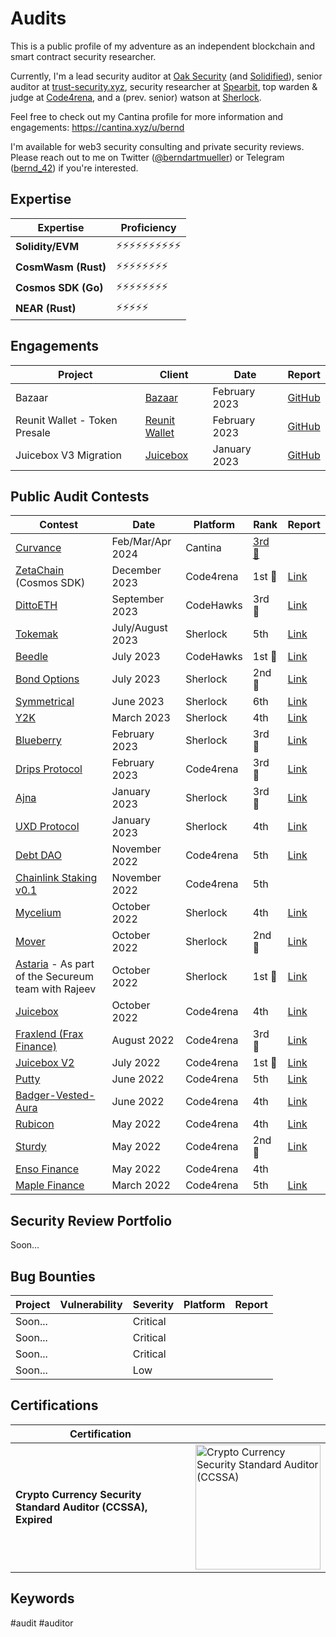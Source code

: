 # Audits

This is a public profile of my adventure as an independent blockchain and smart contract security researcher.

Currently, I'm a lead security auditor at [Oak Security](https://www.oaksecurity.io/) (and [Solidified](https://solidified.io)), senior auditor at [trust-security.xyz](https://www.trust-security.xyz), security researcher at [Spearbit](https://spearbit.com/), top warden & judge at [Code4rena](https://code4rena.com/), and a (prev. senior) watson at [Sherlock](https://app.sherlock.xyz/).

Feel free to check out my Cantina profile for more information and engagements: https://cantina.xyz/u/bernd

I'm available for web3 security consulting and private security reviews. Please reach out to me on Twitter ([@berndartmueller](https://twitter.com/berndartmueller)) or Telegram ([bernd_42](https://t.me/bernd_42)) if you're interested.

## Expertise

| Expertise           | Proficiency          |
| ------------------- | -------------------- |
| **Solidity/EVM**    | ⚡⚡⚡⚡⚡⚡⚡⚡⚡⚡ |
| **CosmWasm (Rust)** | ⚡⚡⚡⚡⚡⚡⚡⚡     |
| **Cosmos SDK (Go)** | ⚡⚡⚡⚡⚡⚡⚡⚡     |
| **NEAR (Rust)**     | ⚡⚡⚡⚡⚡           |

## Engagements

| Project                       | Client                                       | Date          | Report                                                                                                                                   |
| ----------------------------- | -------------------------------------------- | ------------- | ---------------------------------------------------------------------------------------------------------------------------------------- |
| Bazaar                        | [Bazaar](https://www.bazaar.so)              | February 2023 | [GitHub](https://github.com/berndartmueller/audits/blob/main/audits/Bazaar/2023-02_Bazaar_Audit_Report.md)                               |
| Reunit Wallet - Token Presale | [Reunit Wallet](https://everywhere.finance/) | February 2023 | [GitHub](https://github.com/berndartmueller/audits/blob/main/audits/Reunit%20Wallet/2023-02_Reunit_Wallet_Token_Presale_Audit_Report.md) |
| Juicebox V3 Migration         | [Juicebox](https://juicebox.money/)          | January 2023  | [GitHub](https://github.com/berndartmueller/audits/blob/main/audits/Juicebox/2023-01_Juice_V3_Migration_Audit_Report.md)                 |

## Public Audit Contests

| Contest                                                                                          | Date             | Platform  | Rank                                                                           | Report                                                             |
| ------------------------------------------------------------------------------------------------ | ---------------- | --------- | ------------------------------------------------------------------------------ | ------------------------------------------------------------------ |
| [Curvance](https://cantina.xyz/competitions/ac757733-81a4-43c7-8f49-17c5b135cdff)                | Feb/Mar/Apr 2024 | Cantina   | [3rd 🥉](https://cantina.xyz/leaderboard/ac757733-81a4-43c7-8f49-17c5b135cdff) |                                                                    |
| [ZetaChain](https://code4rena.com/audits/2023-11-zetachain) (Cosmos SDK)                         | December 2023    | Code4rena | 1st 🥇                                                                         | [Link](https://code4rena.com/audits/2023-11-zetachain)             |
| [DittoETH](https://www.codehawks.com/contests/clm871gl00001mp081mzjdlwc)                         | September 2023   | CodeHawks | 3rd 🥉                                                                         | [Link](https://www.codehawks.com/report/clm871gl00001mp081mzjdlwc) |
| [Tokemak](https://audits.sherlock.xyz/contests/101)                                              | July/August 2023 | Sherlock  | 5th                                                                            | [Link](https://audits.sherlock.xyz/contests/101)                   |
| [Beedle](https://www.codehawks.com/contests/clkbo1fa20009jr08nyyf9wbx)                           | July 2023        | CodeHawks | 1st 🥇                                                                         | [Link](https://www.codehawks.com/report/clkbo1fa20009jr08nyyf9wbx) |
| [Bond Options](https://audits.sherlock.xyz/contests/99)                                          | July 2023        | Sherlock  | 2nd 🥈                                                                         | [Link](https://app.sherlock.xyz/audits/contests/99)                |
| [Symmetrical](https://audits.sherlock.xyz/contests/85)                                           | June 2023        | Sherlock  | 6th                                                                            | [Link](https://app.sherlock.xyz/audits/contests/85)                |
| [Y2K](https://app.sherlock.xyz/audits/contests/57)                                               | March 2023       | Sherlock  | 4th                                                                            | [Link](https://app.sherlock.xyz/audits/contests/57)                |
| [Blueberry](https://app.sherlock.xyz/audits/contests/41)                                         | February 2023    | Sherlock  | 3rd 🥉                                                                         | [Link](https://app.sherlock.xyz/audits/contests/41)                |
| [Drips Protocol](https://code4rena.com/contests/2023-01-drips-protocol-contest)                  | February 2023    | Code4rena | 3rd 🥉                                                                         | [Link](https://code4rena.com/reports/2023-01-drips)                |
| [Ajna](https://app.sherlock.xyz/audits/contests/32)                                              | January 2023     | Sherlock  | 3rd 🥉                                                                         | [Link](https://app.sherlock.xyz/audits/contests/32)                |
| [UXD Protocol](https://app.sherlock.xyz/audits/contests/33)                                      | January 2023     | Sherlock  | 4th                                                                            | [Link](https://app.sherlock.xyz/audits/contests/33)                |
| [Debt DAO](https://code4rena.com/contests/2022-11-debt-dao-contest)                              | November 2022    | Code4rena | 5th                                                                            | [Link](https://code4rena.com/reports/2022-11-debtdao)              |
| [Chainlink Staking v0.1](https://code4rena.com/contests/2022-11-chainlink-staking-contest)       | November 2022    | Code4rena | 5th                                                                            |                                                                    |
| [Mycelium](https://app.sherlock.xyz/audits/contests/7)                                           | October 2022     | Sherlock  | 4th                                                                            | [Link](https://app.sherlock.xyz/audits/contests/7)                 |
| [Mover](https://app.sherlock.xyz/audits/contests/10)                                             | October 2022     | Sherlock  | 2nd 🥈                                                                         | [Link](https://app.sherlock.xyz/audits/contests/10)                |
| [Astaria](https://app.sherlock.xyz/audits/contests/8) - As part of the Secureum team with Rajeev | October 2022     | Sherlock  | 1st 🥇                                                                         | [Link](https://app.sherlock.xyz/audits/contests/8)                 |
| [Juicebox](https://code4rena.com/contests/2022-10-juicebox-contest)                              | October 2022     | Code4rena | 4th                                                                            | [Link](https://code4rena.com/reports/2022-10-juicebox)             |
| [Fraxlend (Frax Finance)](https://code4rena.com/contests/2022-08-fraxlend-frax-finance-contest)  | August 2022      | Code4rena | 3rd 🥉                                                                         | [Link](https://code4rena.com/reports/2022-08-frax)                 |
| [Juicebox V2](https://code4rena.com/contests/2022-07-juicebox-v2-contest)                        | July 2022        | Code4rena | 1st 🥇                                                                         | [Link](https://code4rena.com/reports/2022-07-juicebox)             |
| [Putty](https://code4rena.com/contests/2022-06-putty-contest)                                    | June 2022        | Code4rena | 5th                                                                            | [Link](https://code4rena.com/reports/2022-06-putty)                |
| [Badger-Vested-Aura](https://code4rena.com/contests/2022-06-badger-vested-aura-contest)          | June 2022        | Code4rena | 4th                                                                            | [Link](https://code4rena.com/reports/2022-06-badger)               |
| [Rubicon](https://code4rena.com/contests/2022-05-rubicon-contest)                                | May 2022         | Code4rena | 4th                                                                            | [Link](https://code4rena.com/reports/2022-05-rubicon)              |
| [Sturdy](https://code4rena.com/contests/2022-05-sturdy-contest)                                  | May 2022         | Code4rena | 2nd 🥈                                                                         | [Link](https://code4rena.com/reports/2022-05-sturdy)               |
| [Enso Finance](https://code4rena.com/contests/2022-05-enso-finance-contest)                      | May 2022         | Code4rena | 4th                                                                            |                                                                    |
| [Maple Finance](https://code4rena.com/contests/2022-03-maple-finance-contest)                    | March 2022       | Code4rena | 5th                                                                            | [Link](https://code4rena.com/reports/2022-03-maple)                |

## Security Review Portfolio

Soon...

## Bug Bounties

| Project | Vulnerability | Severity | Platform | Report |
| ------- | ------------- | -------- | -------- | ------ |
| Soon... |               | Critical |          |        |
| Soon... |               | Critical |          |        |
| Soon... |               | Critical |          |        |
| Soon... |               | Low      |          |        |

## Certifications

| Certification                                                  |                                                                                                                                                                                                                                                                |
| -------------------------------------------------------------- | -------------------------------------------------------------------------------------------------------------------------------------------------------------------------------------------------------------------------------------------------------------- |
| **Crypto Currency Security Standard Auditor (CCSSA), Expired** | [<img alt="Crypto Currency Security Standard Auditor (CCSSA)" width="200px" src="https://cfour.wpenginepowered.com/wp-content/uploads/2022/07/CCSSA_Color_Dark_web-300x90.png" />](https://cryptoconsortium.org/lookup/?token=d051cc&certification_code=CCSSA) |

## Keywords

#audit #auditor
